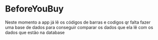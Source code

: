 # BeforeYouBuy 
Neste momento a app já lê os códigos de barras e codigos qr falta fazer uma base de dados para conseguir comparar os dados que ela lê com os dados que estão na database
